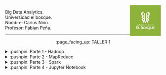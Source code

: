 <img align="right" width="100" height="100" src="./Screenshots/UB.jpg">

<p>
Big Data Analytics.
<br>
Universidad el bosque.
<br>
Nombre: Carlos Niño.
<br>
Profesor: Fabian Peña. 
</p>

---------------------------

<p align="center">
    :page_facing_up: TALLER 1
</p>

<!------------------------------------------------------------ PARTE 1 ------------------------------------------------------->
<details>
<summary>:pushpin: Parte 1 - Hadoop</summary>
  <br>
  1. Se instalo una maquina virtual en VirtualBox con Ubuntu como sistema:
   <br><br>
   <img src="./Screenshots/Parte1/Ubuntu.png">
  <br><br>
  2. Se siguieron los pasos de esta guía:   
    <a href="http://cis.csuohio.edu/~sschung/cis612/Instruction_INSTALLING_HADOOP_Ubuntu.pdf">Guía Hadoop</a>
    <br><br>
    Evidencia de su ejecución y funcionamiento:
    <br><br>
    <img src="./Screenshots/Parte1/Evidencia1.png">
   
    
</details>

<!------------------------------------------------------------ PARTE 2 ------------------------------------------------------->
<details>
<summary>:pushpin: Parte 2 - MapReduce</summary>
    <br>
   1. Se siguieron los pasos de la <a href="https://hadoop.apache.org/docs/stable/hadoop-project-dist/hadoop-common/SingleCluster.html#Execution">guía oficial</a> de Apache Hadoop, en especifico la sección de execution:
   <br><br>
   &nbsp;&nbsp;1.1. Web interface:
    <br><br>
    <img src="./Screenshots/Parte2/localhost.png">
   <br><br>
   &nbsp;&nbsp;1.2. Se crearon el siguiente directorio con el siguiente comando de la guía oficial:
    <br><br>
    <pre><code>bin/hdfs dfs -mkdir /user/hdoop/input </code></pre>
    <br> 
    &nbsp;&nbsp;Evidencia:
    <br><br>
    <img src="./Screenshots/Parte2/ruta.png">
    <br><br>
   &nbsp;&nbsp;1.3. Copiar los archivos etc/hadoop/*.xml a la carpeta input:
    <br><br>
    &nbsp;&nbsp;Para esto se utiliza el siguiente comando de la guía oficial:
    <br><br>
    <pre>bin/hdfs dfs -put etc/hadoop/*.xml input</pre>
    <br> 
    &nbsp;&nbsp;Evidencia de su ejecución en localhost:
    <br><br>
    <img src="./Screenshots/Parte2/put.png">
    <br><br>
   &nbsp;&nbsp;1.4. Ejecución del ejemplo:
     <br><br>
    <img src="./Screenshots/Parte2/Ejemplo/Consola1.png">
    <br>
    <img src="./Screenshots/Parte2/Ejemplo/Consola2.png">
    <br>
    <img src="./Screenshots/Parte2/Ejemplo/Consola3.png">
    <br><br>
   &nbsp;&nbsp;1.5. Salida:
    <br><br>
    <img src="./Screenshots/Parte2/Ejemplo/Consola4.png">
    <br><br>
    &nbsp;&nbsp;1.6. ¿Qué resultados generó el programa y cuales son los pasos MapReduce que implementa?
    <br><br>
    &nbsp;&nbsp;
    <br><br>
    <hr>
<!------------------------------------------------------------ PARTE 2.2. ------------------------------------------------------->
   2. Ejecutar WordCount del <a href="https://github.com/naver/hadoop/tree/master/hadoop-mapreduce-project/hadoop-mapreduce-examples/src/main/java/org/apache/hadoop/examples">jar de ejemplos</a>, cargando al HDFS un archivo de texto plano.
    <br><br>
    <details>
    <summary>:pushpin: Re-instalación Hadoop</summary>
     &nbsp;&nbsp; Por problemas tecnicos la primera maquina virtual la elimine y cree una nueva, donde maneje la ultima versión de Hadoop:
        <br><br>
    <img src="./Screenshots/Parte2/Wordcount/Hdoop/1.png">
        <br>
    </details>
    &nbsp;&nbsp;2.1. Archivo de texto plano:
    <br><br>
    &nbsp;&nbsp; Para esta parte copiamos el poema: <a href="https://www.zendalibros.com/los-30-mejores-poemas-en-espanol/">Me gusta cuando callas, de Pablo Neruda</a> y creamos un archivo llamado poema.txt
    <br><br>
    <img src="./Screenshots/Parte2/Wordcount/put.png">
    <br><br>
    &nbsp;&nbsp;2.2. Archivo cargado al HDFS:
    <br><br>
    &nbsp;&nbsp; Para subirlo al HDFS:
    <br><br>
    <pre>bin/hdfs dfs -put poema.txt input</pre>
    &nbsp;&nbsp; Archivo cargado:
    <br><br>
    <img src="./Screenshots/Parte2/Wordcount/hdfs2.png">
    <br><br>
    &nbsp;&nbsp;2.3. Ejecución WordCount:
    <br><br>
    <pre>bin/hadoop jar share/hadoop/mapreduce/hadoop-mapreduce-examples-3.3.1.jar wordcount input output</pre>
    &nbsp;&nbsp;Consola:
    <br><br>
    <img src="./Screenshots/Parte2/Wordcount/consola1.png">
    <br>
    <img src="./Screenshots/Parte2/Wordcount/Consola2.png">
    <br><br>
    &nbsp;&nbsp;1.5. Salida:
    <br><br>
    <img src="./Screenshots/Parte2/Wordcount/resultado.png">
    <br><br>
    &nbsp;&nbsp; Resultado por localhost:
    <br><br>
    <img src="./Screenshots/Parte2/Wordcount/output.png">
    <br><br>
    &nbsp;&nbsp;2.4. ¿Qué resultados generó el programa y cuales son los pasos MapReduce que implementa?
    <br><br>
    &nbsp;&nbsp;El archivo de salida se encuentra en la ruta: <a href="./Parte2/">Parte2/part-r-00000</a>
    
</details>

<!------------------------------------------------------------ PARTE 3 ------------------------------------------------------->
<details>
<summary>:pushpin: Parte 3 - Spark</summary>
this is hidden
</details>

<!------------------------------------------------------------ PARTE 4 ------------------------------------------------------->
<details>
<summary>:pushpin: Parte 4 - Jupyter Notebook</summary>
this is hidden
</details>
